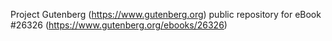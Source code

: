 Project Gutenberg (https://www.gutenberg.org) public repository for eBook #26326 (https://www.gutenberg.org/ebooks/26326)
